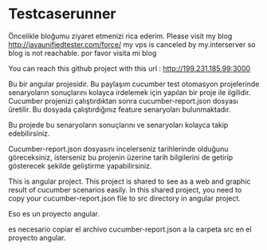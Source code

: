 # Testcaserunner
Öncelikle bloğumu ziyaret etmenizi rica ederim.
Please visit my blog http://javaunifiedtester.com/force/ my vps is canceled by my.interserver so blog is not reachable.
por favor visita mi blog

You can reach this github project with this url : http://199.231.185.99:3000

Bu bir angular projesidir.
Bu paylaşım cucumber test otomasyon projelerinde senaryoların sonuçlarını
 kolayca irdelemek için yapılan bir proje ile ilgilidir.
Cucumber projenizi çalıştırdıktan sonra cucumber-report.json dosyası üretilir.
Bu dosyada çalıştırdığınız feature senaryoları bulunmaktadır.

Bu projede bu senaryoların sonuçlarını ve senaryoları kolayca takip edebilirsiniz.

Cucumber-report.json dosyasını incelerseniz tarihlerinde olduğunu göreceksiniz, isterseniz bu projenin
üzerine tarih bilgilerini de getirip gösterecek şekilde geliştirme yapabilirsiniz.

This is angular project.
This project is shared to see as a web and graphic result of cucumber scenarios easily.
In this shared project, you need to copy your cucumber-report.json file to src directory in angular project.


Eso es un proyecto angular.

es necesario copiar el archivo cucumber-report.json a la carpeta src en el proyecto angular.



